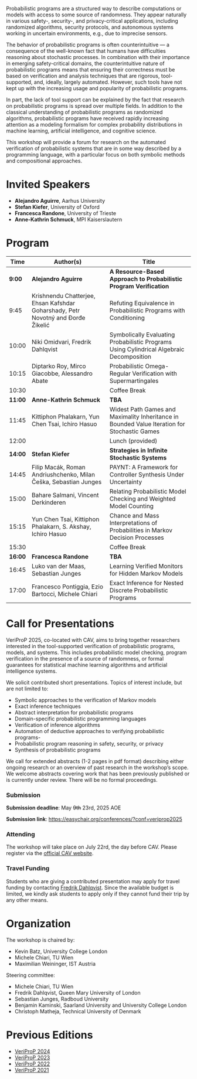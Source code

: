 Probabilistic programs are a structured way to describe computations or models with access to some source of randomness. They appear naturally in various safety-, security-, and privacy-critical applications, including randomized algorithms, security protocols, and autonomous systems working in uncertain environments, e.g., due to imprecise sensors. 

The behavior of probabilistic programs is often counterintuitive — a consequence of the well-known fact that humans have difficulties reasoning about stochastic processes. In combination with their importance in emerging safety-critical domains, the counterintuitive nature of probabilistic programs means that ensuring their correctness must be based on verification and analysis techniques that are rigorous, tool-supported, and, ideally, largely automated. However, such tools have not kept up with the increasing usage and popularity of probabilistic programs.

In part, the lack of tool support can be explained by the fact that research on probabilistic programs is spread over multiple fields. In addition to the classical understanding of probabilistic programs as randomized algorithms, probabilistic programs have received rapidly increasing attention as a modeling formalism for complex probability distributions in machine learning, artificial intelligence, and cognitive science.

This workshop will provide a forum for research on the automated verification of probabilistic systems that are in some way described by a programming language, with a particular focus on both symbolic methods and compositional approaches.

# Invited Speakers

- **Alejandro Aguirre**, Aarhus University
- **Stefan Kiefer**, University of Oxford
- **Francesca Randone**, University of Trieste
- **Anne-Kathrin Schmuck**, MPI Kaiserslautern


# Program

| Time  | Author(s)                                                                                                   | Title                                                                                              |
|-------|-------------------------------------------------------------------------------------------------------------|----------------------------------------------------------------------------------------------------| 
| **9:00**  | **Alejandro Aguirre**                                                                                   | **A Resource-Based Approach to Probabilistic Program Verification**                                                                                            |
| 9:45  | Krishnendu Chatterjee, Ehsan Kafshdar Goharshady, Petr Novotný and Đorđe Žikelić                            | Refuting Equivalence in Probabilistic Programs with Conditioning                                   |
| 10:00 | Niki Omidvari, Fredrik Dahlqvist                                                                            | Symbolically Evaluating Probabilistic Programs Using Cylindrical Algebraic Decomposition           |
| 10:15 | Diptarko Roy, Mirco Giacobbe, Alessandro Abate                                                           | Probabilistic Omega-Regular Verification with Supermartingales                                     |
| 10:30 |                                                                                                             | Coffee Break                                                                                       |
| **11:00** | **Anne-Kathrin Schmuck**                                                                                | **TBA**                                                                                            |
| 11:45  | Kittiphon Phalakarn, Yun Chen Tsai, Ichiro Hasuo                                                           | Widest Path Games and Maximality Inheritance in Bounded Value Iteration for Stochastic Games       |
| 12:00 |                                                                                                             | Lunch (provided)                                                                                   |
| **14:00**  | **Stefan Kiefer**                                                                                      | **Strategies in Infinite Stochastic Systems**         |
| 14:45  | Filip Macák, Roman Andriushchenko, Milan Češka, Sebastian Junges                                           | PAYNT: A Framework for Controller Synthesis Under Uncertainty                                      |
| 15:00  | Bahare Salmani, Vincent Derkinderen                                          | Relating Probabilistic Model Checking and Weighted Model Counting                                      |
| 15:15  | Yun Chen Tsai, Kittiphon Phalakarn, S. Akshay, Ichiro Hasuo                                          | Chance and Mass Interpretations of Probabilities in Markov Decision Processes                                      |
| 15:30 |                                                                                                             | Coffee Break                                                                                       |
| **16:00**  | **Francesca Randone**                                          | **TBA**                                      |
| 16:45  | Luko van der Maas, Sebastian Junges                                         | Learning Verified Monitors for Hidden Markov Models                                      |
| 17:00  | Francesco Pontiggia, Ezio Bartocci, Michele Chiari                                                          | Exact Inference for Nested Discrete Probabilistic Programs       |


# Call for Presentations

VeriProP 2025, co-located with CAV, aims to bring together researchers interested in the tool-supported verification of probabilistic programs, models, and systems. This includes probabilistic model checking, program verification in the presence of a source of randomness, or formal guarantees for statistical machine learning algorithms and artificial intelligence systems.

We solicit contributed short presentations. Topics of interest include, but are not limited to:

- Symbolic approaches to the verification of Markov models
- Exact inference techniques
- Abstract interpretation for probabilistic programs
- Domain-specific probabilistic programming languages
- Verification of inference algorithms
- Automation of deductive approaches to verifying probabilistic programs-
- Probabilistic program reasoning in safety, security, or privacy
- Synthesis of probabilistic programs

We call for extended abstracts (1-2 pages in pdf format) describing either ongoing research or an overview of past research in the workshop’s scope. We welcome abstracts covering work that has been previously published or is currently under review. There will be no formal proceedings.


### Submission

**Submission deadline**: May ~~9th~~ 23rd, 2025 AOE

**Submission link**: <https://easychair.org/conferences/?conf=veriprop2025>

### Attending

The workshop will take place on July 22rd, the day before CAV. Please register via the [official CAV website](https://conferences.i-cav.org/2025/).

### Travel Funding

Students who are giving a contributed presentation may apply for travel funding by contacting [Fredrik Dahlqvist](mailto:f.dahlqvist@qmul.ac.uk).
Since the available budget is limited, we kindly ask students to apply only if they cannot fund their trip by any other means.

# Organization

The workshop is chaired by:

- Kevin Batz, University College London
- Michele Chiari, TU Wien
- Maximilian Weininger, IST Austria

Steering committee:

- Michele Chiari, TU Wien
- Fredrik Dahlqvist, Queen Mary University of London
- Sebastian Junges, Radboud University
- Benjamin Kaminski, Saarland University and University College London
- Christoph Matheja, Technical University of Denmark


# Previous Editions
- [VeriProP 2024](https://veriprop.github.io/2024/)
- [VeriProP 2023](https://veriprop.github.io/2023/)
- [VeriProP 2022](https://veriprop.github.io/2022/)
- [VeriProP 2021](https://veriprop.github.io/2021/)
